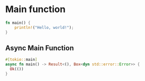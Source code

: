 # Main function

```rust
fn main() {
    println!("Hello, world!");
}
```

## Async Main Function

```rust
#[tokio::main]
async fn main() -> Result<(), Box<dyn std::error::Error>> {
  Ok(())
}
```
